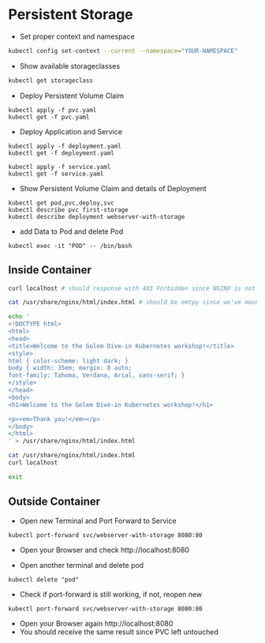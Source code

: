 # Persistent Storage

* Set proper context and namespace 

```sh
kubectl config set-context --current --namespace="YOUR-NAMESPACE"
```

* Show available storageclasses

```sh
kubectl get storageclass
```

* Deploy Persistent Volume Claim

```shell
kubectl apply -f pvc.yaml
kubectl get -f pvc.yaml
```

* Deploy Application and Service

```shell
kubectl apply -f deployment.yaml
kubectl get -f deployment.yaml

kubectl apply -f service.yaml
kubectl get -f service.yaml
```

* Show Persistent Volume Claim and details of Deployment

```shell
kubectl get pod,pvc,deploy,svc
kubectl describe pvc first-storage
kubectl describe deployment webserver-with-storage
```

* add Data to Pod and delete Pod

```shell
kubectl exec -it "POD" -- /bin/bash
```

## Inside Container

```sh
curl localhost # should response with 403 Forbidden since NGINX is not allowed to list directory and no index.html is available

cat /usr/share/nginx/html/index.html # should be emtpy since we've mounted a clean storage into our container 

echo '
<!DOCTYPE html>
<html>
<head>
<title>Welcome to the Golem Dive-in Kubernetes workshop!</title>
<style>
html { color-scheme: light dark; }
body { width: 35em; margin: 0 auto;
font-family: Tahoma, Verdana, Arial, sans-serif; }
</style>
</head>
<body>
<h1>Welcome to the Golem Dive-in Kubernetes workshop!</h1>

<p><em>Thank you!</em></p>
</body>
</html>
' > /usr/share/nginx/html/index.html

cat /usr/share/nginx/html/index.html
curl localhost

exit
```

## Outside Container

* Open new Terminal and Port Forward to Service

```shell
kubectl port-forward svc/webserver-with-storage 8080:80
```

* Open your Browser and check http://localhost:8080

* Open another terminal and delete pod

```shell
kubectl delete "pod"
```

* Check if port-forward is still working, if not, reopen new

```shell
kubectl port-forward svc/webserver-with-storage 8080:80
```

* Open your Browser again http://localhost:8080
* You should receive the same result since PVC left untouched
